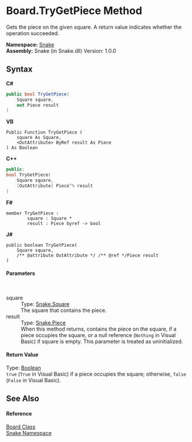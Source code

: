 # Board.TryGetPiece Method 
 

Gets the piece on the given square. A return value indicates whether the operation succeeded.

**Namespace:**&nbsp;<a href="N_Snake">Snake</a><br />**Assembly:**&nbsp;Snake (in Snake.dll) Version: 1.0.0

## Syntax

**C#**<br />
``` C#
public bool TryGetPiece(
	Square square,
	out Piece result
)
```

**VB**<br />
``` VB
Public Function TryGetPiece ( 
	square As Square,
	<OutAttribute> ByRef result As Piece
) As Boolean
```

**C++**<br />
``` C++
public:
bool TryGetPiece(
	Square square, 
	[OutAttribute] Piece^% result
)
```

**F#**<br />
``` F#
member TryGetPiece : 
        square : Square * 
        result : Piece byref -> bool 

```

**J#**<br />
``` J#
public boolean TryGetPiece(
	Square square,
	/** @attribute OutAttribute */ /** @ref */Piece result
)
```


#### Parameters
&nbsp;<dl><dt>square</dt><dd>Type: <a href="T_Snake_Square">Snake.Square</a><br />The square that contains the piece.</dd><dt>result</dt><dd>Type: <a href="T_Snake_Piece">Snake.Piece</a><br />When this method returns, contains the piece on the square, if a piece occupies the square, or a null reference (`Nothing` in Visual Basic) if square is empty. This parameter is treated as uninitialized.</dd></dl>

#### Return Value
Type: <a href="https://docs.microsoft.com/dotnet/api/system.boolean" target="_blank" rel="noopener noreferrer">Boolean</a><br />`true` (`True` in Visual Basic) if a piece occupies the square; otherwise, `false` (`False` in Visual Basic).

## See Also


#### Reference
<a href="T_Snake_Board">Board Class</a><br /><a href="N_Snake">Snake Namespace</a><br />